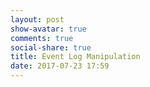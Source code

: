 ```yaml
---
layout: post
show-avatar: true
comments: true
social-share: true
title: Event Log Manipulation
date: 2017-07-23 17:59
---
```

